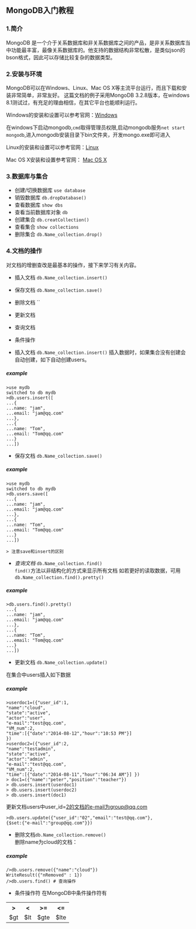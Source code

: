 ## MongoDB入门教程 ##

### 1.简介 ###
MongoDB 是一个介于关系数据库和非关系数据库之间的产品，是非关系数据库当中功能最丰富，最像关系数据库的。他支持的数据结构非常松散，是类似json的bson格式，因此可以存储比较复杂的数据类型。

### 2.安装与环境 ###
MongoDB可以在Windows、Linux、Mac OS X等主流平台运行，而且下载和安装非常简单，非常友好。
这篇文档的例子采用MongoDB 3.2.8版本，在windows 8.1测试过，有充足的理由相信，在其它平台也能顺利运行。

Windows的安装和设置可以参考官网：[Windows](https://docs.mongodb.com/manual/tutorial/install-mongodb-on-windows/)

在windows下启动mongodb,`cmd`取得管理员权限,启动mongodb服务`net start mongodb`,进入mongodb安装目录下bin文件夹，开发mongo.exe即可进入

Linux的安装和设置可以参考官网：[Linux](https://docs.mongodb.com/manual/administration/install-on-linux/)

Mac OS X安装和设置参考官网： [Mac OS X](https://docs.mongodb.com/manual/tutorial/install-mongodb-on-os-x/)

### 3.数据库与集合
* 创建/切换数据库 	`use database`
* 销毁数据库 		`db.dropDatabase()`
* 查看数据库 		`show dbs`
* 查看当前数据库对象 		`db`
* 创建集合		`db.creatCollection()`
* 查看集合		`show collections`
* 删除集合		`db.Name_collection.drop()`


### 4.文档的操作
对文档的增删查改是最基本的操作，接下来学习有关内容。  
* 插入文档  		`db.Name_collection.insert()`
* 保存文档		`db.Name_collection.save()` 
* 删除文档		``
* 更新文档
* 查询文档
* 条件操作



* 插入文档		`db.Name_collection.insert()`
插入数据时，如果集合没有创建会自动创建，如下自动创建users。 
##### example 
    >use mydb  
	switched to db mydb
	>db.users.insert([  
	...{   
	...name: "jam",  
	...email: "jam@qq.com"
	...},
	...{   
	...name: "Tom",  
	...email: "Tom@qq.com"
	...}  
	...])




* 保存文档		`db.Name_collection.save()`  
##### example
    >use mydb  
	switched to db mydb
	>db.users.save([  
	...{   
	...name: "jam",  
	...email: "jam@qq.com"
	...},
	...{   
	...name: "Tom",  
	...email: "Tom@qq.com"
	...}  
	...])

	> 注意save和insert的区别

* *查询文档*		`db.Name_collection.find()`  
`find()`方法以非结构化的方式来显示所有文档
如若更好的读取数据，可用`db.Name_collection.find().pretty()`
##### example
	>db.users.find().pretty()
	...{   
	...name: "jam",  
	...email: "jam@qq.com"
	...},
	...{   
	...name: "Tom",  
	...email: "Tom@qq.com"
	...}  
	...])




* 更新文档		`db.Name_collection.update()`   

在集合中users插入如下数据
##### example
	>userdoc1=({"user_id":1,
	"name":"cloud",
	"state":"active",
	"actor":"user",
	"e-mail":"test@qq.com",
	"VM_num":2,
	"time":[{"date":"2014-08-12","hour":"10:53 PM"}] 
	})  
	>userdoc2=({"user_id":2,
	"name":"testadmin",
	"state":"active",
	"actor":"admin",
	"e-mail":"test@qq.com",
	"VM_num":2,
	"time":[{"date":"2014-08-11","hour":"06:34 AM"}] })    
	> doc1=({"name":"peter","position":"teacher"})
	> db.users.insert(userdoc1)
	> db.users.insert(userdoc2)
	> db.users.insert(doc1)
更新文档users中user_id=2的文档的e-mail为group@qq.com

	>db.users.update({"user_id":"02","email":"test@qq.com"},
	{$set:{"e-mail":"group@qq.com"}})  



* 删除文档`db.Name_collection.remove()`  
删除name为cloud的文档：  
##### example
	/>db.users.remove({"name":"cloud"})  
	WriteResult({"nRemoved" : 1})  
	/>db.users.find() # 查询操作
	

	
* 条件操作符
在MongoDB中条件操作符有
<table>
    <tr>
        <th>></th>
        <th><</th>
        <th>>=</th>
        <th><=</th>
    </tr>
    <tr>
        <td>$gt</td>
        <td>$lt</td>
        <td>$gte</td>
        <td>$lte</td>
    </tr>
</table>





	


